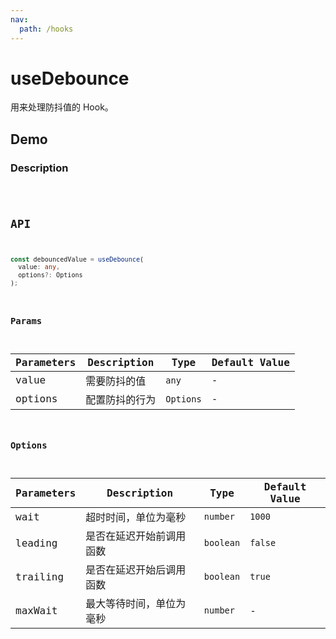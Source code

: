 ```yaml
---
nav:
  path: /hooks
---
```


# useDebounce

用来处理防抖值的 Hook。

## Demo

### Description

<code src="./demo/demo1.tsx" />

## API

```typescript
const debouncedValue = useDebounce(
  value: any,
  options?: Options
);
```

### Params

| Parameters | Description    | Type      | Default Value |
| ---------- | -------------- | --------- | ------------- |
| value      | 需要防抖的值   | `any`     | -             |
| options    | 配置防抖的行为 | `Options` | -             |

### Options

| Parameters | Description              | Type      | Default Value |
| ---------- | ------------------------ | --------- | ------------- |
| wait       | 超时时间，单位为毫秒     | `number`  | `1000`        |
| leading    | 是否在延迟开始前调用函数 | `boolean` | `false`       |
| trailing   | 是否在延迟开始后调用函数 | `boolean` | `true`        |
| maxWait    | 最大等待时间，单位为毫秒 | `number`  | -             |
